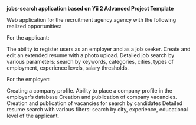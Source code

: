 <b> jobs-search application based on Yii 2 Advanced Project Template </b> 

Web application for the recruitment agency agency with the following realized opportunities:

For the applicant:

The ability to register users as an employer and as a job seeker.
Create and edit an extended resume with a photo upload.
Detailed job search by various parameters: search by keywords, categories, cities, types of employment, experience levels, salary thresholds.

For the employer:

Сreating a company profile.
Ability to place a company profile in the employer's database
Creation and publication of company vacancies.
Creation and publication of vacancies for search by candidates
Detailed resume search with various filters: search by city, experience, educational level of the applicant.
